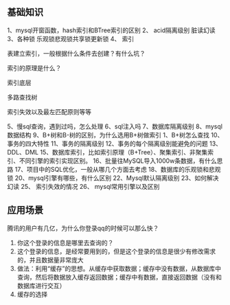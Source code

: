
## 基础知识

1、mysql开窗函数，hash索引和BTree索引的区别
2、 acid隔离级别 脏读幻读
3、各种锁 乐观锁悲观锁共享锁更新锁
4、 索引

表建立索引，一般根据什么条件去创建？有什么坑？

索引的原理是什么？

索引底层

多路查找树

索引失效以及最左匹配原则等等

5、慢sql查询，遇到过吗，怎么处理
6、sql注入吗
7、数据库隔离级别
8、mysql数据结构
9、B+树和B-树的区别，为什么选用B+树做索引
1、B+树怎么查找
10、事务的四大特性
11、事务的隔离级别
12、事务的每个隔离级别能避免的问题
13、DDL、DML
15、数据库索引，比如索引原理（B+Tree）、聚集索引、非聚集索引、不同引擎的索引实现区别。
16、批量往MySQL导入1000w条数据，有什么思路
17、项目中的SQL优化，一般从哪几个方面去考虑
18、数据库的乐观锁和悲观锁
20、mysql引擎有哪些，有什么区别
22、Mysql默认隔离级别
23、如何解决幻读
25、 索引失效的情况
26、 mysql常用引擎以及区别

## 应用场景

腾讯的用户有几亿，为什么你登录qq的时候可以那么快？
1. 你这个登录的信息是哪里去查询的？
2. 这个登录的信息，是经常要用到的，但是这个登录的信息是很少有修改需求的，并且数据量非常庞大
3. 做法：利用“缓存”的思想。从缓存中获取数据；缓存中没有数据，从数据库中查询，然后将数据放入缓存返回数据；缓存中有数据，直接返回数据（没有和数据库进行交互）
4. 缓存的选择

